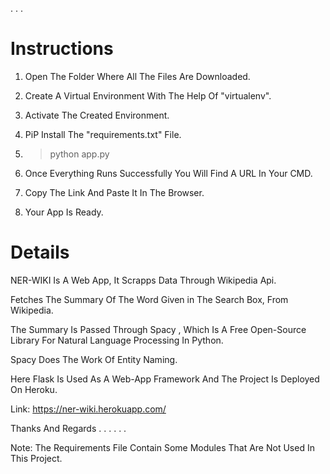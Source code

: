.
.
.

# Instructions

1. Open The Folder Where All The Files Are Downloaded.
2. Create A Virtual Environment With The Help Of "virtualenv".
3. Activate The Created Environment.
4. PiP Install The "requirements.txt" File.

5. >python app.py

6. Once Everything Runs Successfully You Will Find A URL In Your CMD.
7. Copy The Link And Paste It In The Browser.
8. Your App Is Ready. 

# Details

NER-WIKI Is A Web App, It Scrapps Data Through Wikipedia Api.

Fetches The Summary Of The Word Given in The Search Box, From Wikipedia.

The Summary Is Passed Through Spacy , Which Is A Free Open-Source Library For Natural Language Processing In Python.

Spacy Does The Work Of Entity Naming.

Here Flask Is Used As A Web-App Framework And The Project Is Deployed On Heroku.

Link: https://ner-wiki.herokuapp.com/

Thanks And Regards
.
.
.
.
.
.

Note: The Requirements File Contain Some Modules That Are Not Used In This Project.
